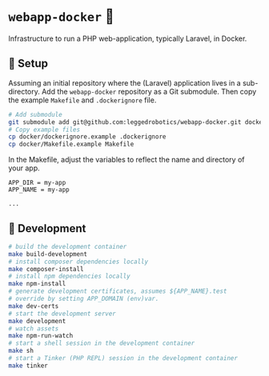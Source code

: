 `webapp-docker` 🐋
===

Infrastructure to run a PHP web-application, typically Laravel, in Docker.

💾 Setup
---

Assuming an initial repository where the (Laravel) application lives in a sub-directory.
Add the `webapp-docker` repository as a Git submodule. 
Then copy the example `Makefile` and `.dockerignore` file. 

```bash
# Add submodule
git submodule add git@github.com:leggedrobotics/webapp-docker.git docker
# Copy example files
cp docker/dockerignore.example .dockerignore
cp docker/Makefile.example Makefile
```

In the Makefile, adjust the variables to reflect the name and directory of your app. 

```
APP_DIR = my-app
APP_NAME = my-app

...
```

🧰 Development
---

```bash
# build the development container
make build-development
# install composer dependencies locally
make composer-install
# install npm dependencies locally
make npm-install
# generate development certificates, assumes ${APP_NAME}.test
# override by setting APP_DOMAIN (env)var.
make dev-certs
# start the development server
make development
# watch assets
make npm-run-watch
# start a shell session in the development container
make sh
# start a Tinker (PHP REPL) session in the development container
make tinker
```
